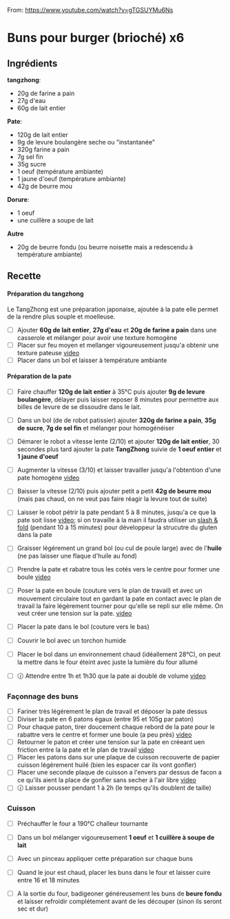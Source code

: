 From: https://www.youtube.com/watch?v=gTGSUYMu6Ns

# Buns pour burger (brioché) x6

## Ingrédients
**tangzhong**:
- 20g de farine a pain
- 27g d'eau
- 60g de lait entier

**Pate**:
- 120g de lait entier
- 9g de levure boulangère seche ou "instantanée"
- 320g farine a pain
- 7g sel fin
- 35g sucre
- 1 oeuf (température ambiante)
- 1 jaune d'oeuf (température ambiante)
- 42g de beurre mou

**Dorure**:
- 1 oeuf
- une cuillère a soupe de lait

**Autre**
- 20g de beurre fondu (ou beurre noisette mais a redescendu à température ambiante)


## Recette

#### Préparation du tangzhong
Le TangZhong est une préparation japonaise, ajoutée à la pate elle permet de la rendre plus souple et moelleuse.

- [ ] Ajouter **60g de lait entier**, **27g d'eau** et **20g de farine a pain** dans une casserole et mélanger pour avoir une texture homogène
- [ ] Placer sur feu moyen et mellanger vigoureusement jusqu'a obtenir une texture pateuse [video](https://youtu.be/gTGSUYMu6Ns?t=121)
- [ ] Placer dans un bol et laisser à température ambiante

#### Préparation de la pate
- [ ] Faire chauffer **120g de lait entier** à 35°C puis ajouter **9g de levure boulangère**, délayer puis laisser reposer 8 minutes pour permettre aux billes de levure de se dissoudre dans le lait.
- [ ] Dans un bol (de de robot patissier) ajouter **320g de farine a pain**, **35g de sucre**, **7g de sel fin** et mélanger pour homogénéiser
- [ ] Démarer le robot a vitesse lente (2/10) et ajouter **120g de lait entier**, 30 secondes plus tard ajouter la pate **TangZhong** suivie de **1 oeuf entier** et **1 jaune d'oeuf**
- [ ] Augmenter la vitesse (3/10) et laisser travailler jusqu'a l'obtention d'une pate homogène [video](https://youtu.be/gTGSUYMu6Ns?t=199)
- [ ] Baisser la vitesse (2/10) puis ajouter petit a petit **42g de beurre mou** (mais pas chaud, on ne veut pas faire réagir la levure tout de suite)
- [ ] Laisser le robot pétrir la pate pendant 5 à 8 minutes, jusqu'a ce que la pate soit lisse [video](https://youtu.be/gTGSUYMu6Ns?t=211); si on travaille à la main il faudra utiliser un [slash & fold](https://youtu.be/cbBO4XyL3iM?t=45) (pendant 10 à 15 minutes) pour développeur la strucutre du gluten dans la pate
- [ ] Graisser légérement un grand bol (ou cul de poule large) avec de l'**huile** (ne pas laisser une flaque d'huile au fond)
- [ ] Prendre la pate et rabatre tous les cotés vers le centre pour former une boule [video](https://youtu.be/gTGSUYMu6Ns?t=217)
- [ ] Poser la pate en boule (couture vers le plan de travail) et avec un mouvement circulaire tout en gardant la pate en contact avec le plan de travail la faire légérement tourner pour qu'elle se repli sur elle même. On veut créer une tension sur la pate. [video](https://youtu.be/gTGSUYMu6Ns?t=221)
- [ ] Placer la pate dans le bol (couture vers le bas)
- [ ] Couvrir le bol avec un torchon humide
- [ ] Placer le bol dans un environnement chaud (idéallement 28°C), on peut la mettre dans le four éteint avec juste la lumière du four allumé
- [ ] :clock130: Attendre entre 1h et 1h30 que la pate ai doublé de volume [video](https://youtu.be/gTGSUYMu6Ns?t=255)


### Façonnage des buns
- [ ] Fariner très légérement le plan de travail et déposer la pate dessus
- [ ] Diviser la pate en 6 patons égaux (entre 95 et 105g par paton)
- [ ] Pour chaque paton, tirer doucement chaque rebord de la pate pour le rabattre vers le centre et former une boule (a peu près) [video](https://youtu.be/gTGSUYMu6Ns?t=281)
- [ ] Retourner le paton et créer une tension sur la pate en créeant uen friction entre la la pate et le plan de travail [video](https://youtu.be/gTGSUYMu6Ns?t=291)
- [ ] Placer les patons dans sur une plaque de cuisson recouverte de papier cuisson légérement huilé (bien les espacer car ils vont gonfler)
- [ ] Placer une seconde plaque de cuisson a l'envers par dessus de facon a ce qu'ils aient la place de gonfler sans secher à l'air libre [video](https://youtu.be/gTGSUYMu6Ns?t=337)
- [ ] :clock130: Laisser pousser pendant 1 à 2h (le temps qu'ils doublent de taille)

### Cuisson
- [ ] Préchauffer le four a 190°C challeur tournante
- [ ] Dans un bol mélanger vigoureusement **1 oeuf** et **1 cuillère à soupe de lait**
- [ ] Avec un pinceau appliquer cette préparation sur chaque buns
- [ ] Quand le jour est chaud, placer les buns dans le four et laisser cuire entre 16 et 18 minutes
- [ ] A la sortie du four, badigeoner généreusement les buns de **beure fondu** et laisser refroidir complétement avant de les découper (sinon ils seront sec et dur)


